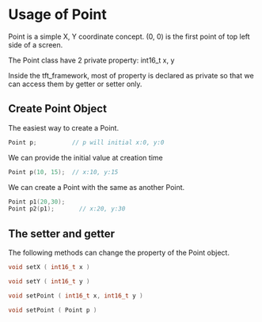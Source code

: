 # Usage of Point

Point is a simple X, Y coordinate concept. (0, 0) is the first point of top left side of a screen.

The Point class have 2 private property: int16_t x, y

Inside the tft_framework, most of property is declared as private so that we can access them by getter or setter only.

## Create Point Object
The easiest way to create a Point.
```cpp
Point p;          // p will initial x:0, y:0
```
We can provide the initial value at creation time
```cpp
Point p(10, 15);  // x:10, y:15
```
We can create a Point with the same as another Point.
```cpp
Point p1(20,30);
Point p2(p1);       // x:20, y:30
```
## The setter and getter
The following methods can change the property of the Point object.
```cpp
void setX ( int16_t x )

void setY ( int16_t y )

void setPoint ( int16_t x, int16_t y )

void setPoint ( Point p )
```
